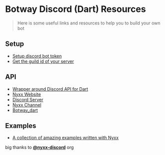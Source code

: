 # Botway Discord (Dart) Resources

> Here is some useful links and resources to help you to build your own bot

## Setup

- [Setup discord bot token](https://github.com/abdfnx/botway/discussions/4)
- [Get the guild id of your server](https://github.com/abdfnx/botway/discussions/4#discussioncomment-2653737)

## API

- [Wrapper around Discord API for Dart](https://github.com/nyxx-discord/nyxx)
- [Nyxx Website](https://nyxx.l7ssha.xyz)
- [Discord Server](https://discord.com/invite/nyxx)
- [Nyxx Channel](https://discord.com/channels/81384788765712384/473853847115137024)
- [Botway_dart](https://pub.dev/packages/botway_dart)

## Examples

- [A collection of amazing examples written with Nyxx](https://github.com/nyxx-discord/nyxx/tree/dev/example)

big thanks to [**@nyxx-discord**](https://github.com/nyxx-discord) org
